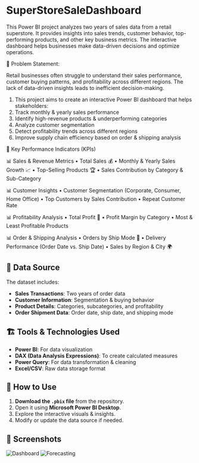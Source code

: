 # SuperStoreSaleDashboard
This Power BI project analyzes two years of sales data from a retail superstore. It provides insights into sales trends, customer behavior, top-performing products, and other key business metrics. The interactive dashboard helps businesses make data-driven decisions and optimize operations.


📌 Problem Statement:

Retail businesses often struggle to understand their sales performance, customer buying patterns, and profitability across different regions. The lack of data-driven insights leads to inefficient decision-making.
1.	This project aims to create an interactive Power BI dashboard that helps stakeholders:
2.	Track monthly & yearly sales performance
3.	Identify high-revenue products & underperforming categories
4.	Analyze customer segmentation
5.	Detect profitability trends across different regions
6.	Improve supply chain efficiency based on order & shipping analysis
   
📌 Key Performance Indicators (KPIs)

📊 Sales & Revenue Metrics
•	Total Sales 💰
•	Monthly & Yearly Sales Growth 📈
•	Top-Selling Products 🏆
•	Sales Contribution by Category & Sub-Category

📊 Customer Insights
•	Customer Segmentation (Corporate, Consumer, Home Office)
•	Top Customers by Sales Contribution
•	Repeat Customer Rate

📊 Profitability Analysis
•	Total Profit 🔢
•	Profit Margin by Category
•	Most & Least Profitable Products

📊 Order & Shipping Analysis
•	Orders by Ship Mode 🚚
•	Delivery Performance (Order Date vs. Ship Date)
•	Sales by Region & City 🌍

## 📂 Data Source
The dataset includes:
- **Sales Transactions**: Two years of order data
- **Customer Information**: Segmentation & buying behavior
- **Product Details**: Categories, subcategories, and profitability
- **Order Shipment Data**: Order date, ship date, and shipping mode

## 🏗️ Tools & Technologies Used
- **Power BI**: For data visualization
- **DAX (Data Analysis Expressions)**: To create calculated measures
- **Power Query**: For data transformation & cleaning
- **Excel/CSV**: Raw data storage format

## 🚀 How to Use
1. **Download the `.pbix` file** from the repository.
2. Open it using **Microsoft Power BI Desktop**.
3. Explore the interactive visuals & insights.
4. Modify or update the data source if needed.

## 📸 Screenshots
![Dashboard](https://github.com/user-attachments/assets/4b617c39-1833-4163-92c4-9d44a65a4026)
![Forecasting](https://github.com/user-attachments/assets/35590937-e752-44d5-8069-aec267be707b)


